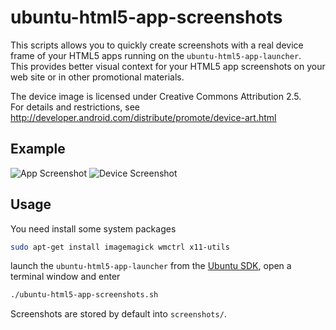 ubuntu-html5-app-screenshots
============================

This scripts allows you to quickly create screenshots with a real device frame
of your HTML5 apps running on the `ubuntu-html5-app-launcher`.  
This provides better visual context for your HTML5 app screenshots on your web site or in other promotional materials.

The device image is licensed under Creative Commons Attribution 2.5.  
For details and restrictions, see http://developer.android.com/distribute/promote/device-art.html

Example
-------

![App Screenshot](https://raw.github.com/pabluk/ubuntu-html5-app-screenshots/master/examples/screenshot-win.png) ![Device Screenshot](https://raw.github.com/pabluk/ubuntu-html5-app-screenshots/master/examples/screenshot-dev.png)


Usage
-------

You need install some system packages

```bash
sudo apt-get install imagemagick wmctrl x11-utils
```

launch the `ubuntu-html5-app-launcher` from the [Ubuntu SDK](http://developer.ubuntu.com/apps/html-5/tutorials/meanings-app-html5-tutorial/),
open a terminal window and enter

```bash
./ubuntu-html5-app-screenshots.sh
```

Screenshots are stored by default into `screenshots/`.
